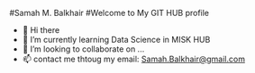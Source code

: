 #Samah M. Balkhair
#Welcome to My GIT HUB profile

- 👋 Hi there
- 🌱 I’m currently learning Data Science in MISK HUB
- 💞️ I’m looking to collaborate on ...
- 📫 contact me thtoug my email: Samah.Balkhair@gmail.com

<!---
samah-balkhair/samah-balkhair is a ✨ special ✨ repository because its `README.md` (this file) appears on your GitHub profile.
You can click the Preview link to take a look at your changes.
--->
